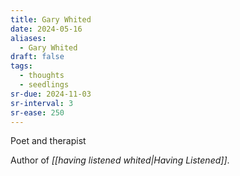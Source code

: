 ```yaml
---
title: Gary Whited
date: 2024-05-16
aliases:
  - Gary Whited
draft: false
tags:
  - thoughts
  - seedlings
sr-due: 2024-11-03
sr-interval: 3
sr-ease: 250
---
```

Poet and therapist

Author of *[[having listened whited|Having Listened]]*.